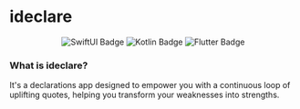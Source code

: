 # ideclare

<p align="center">
    <img src="https://img.shields.io/badge/SwiftUI-FA7343?logo=swift&logoColor=fff&style=for-the-badge" alt="SwiftUI Badge">
    <img src="https://img.shields.io/badge/Kotlin-0095D5?logo=kotlin&logoColor=fff&style=for-the-badge" alt="Kotlin Badge">
    <img src="https://img.shields.io/badge/Flutter-02569B?logo=flutter&logoColor=fff&style=for-the-badge" alt="Flutter Badge">
</p>



### What is ideclare?
It's a declarations app designed to empower you with a continuous loop of uplifting quotes, helping you transform your weaknesses into strengths.
